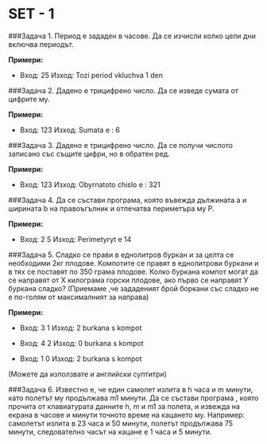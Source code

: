 SET - 1
=========

###Задача 1.
Период е зададен в часове. Да се изчисли колко цели дни включва периодът. 

**Примери:**

- Вход: 25
Изход: Tozi period vkluchva 1 den

###Задача 2.
Дадено е трицифрено число. Да се изведе сумата от цифрите му. 

**Примери:**

- Вход: 123
Изход: Sumata e : 6

###Задача 3.
Дадено е трицифрено число. Да се получи числото записано със същите цифри, но в обратен ред.

**Примери:**

- Вход: 123
Изход: Obyrnatoto chislo e : 321

###Задача 4.
Да се състави програма, която въвежда дължината a и ширината b на правоъгълник и отпечатва периметъра му P. 

**Примери:**

- Вход: 2 5
Изход: Perimetyryt e 14

###Задача 5.
Сладко се прави в еднолитров буркан и за целта се необходими 2кг плодове. Компотите се правят в еднолитрови буркани и в тях се поставят по 350 грама плодове. Колко буркана компот могат да се направят от Х килограма горски плодове, ако първо се направят У буркана сладко? 
(Приемаме ,че зададеният брой боркани със сладко не е по-голям от максималният за направа)

**Примери:**

- Вход: 3 1
Изход: 2 burkana s kompot

- Вход: 4 2
Изход: 0 burkana s kompot

- Вход: 1 0
Изход: 2 burkana s kompot

(Можете да използвате и английски суптитри)

###Задача 6.
Известно е, че един самолет излита в h часа и m минути, като полетът му продължава m1 минути. Да се състави програма , която прочита от клавиатурата данните h, m и m1 за полета, и извежда на екрана в часове и минути точното време на кацането му. 
Например: самолетът излита в 23 часа и 50 минути, полетът продължава 75 минути, следователно часът на кацане е 1 часа и 5 минути. 
